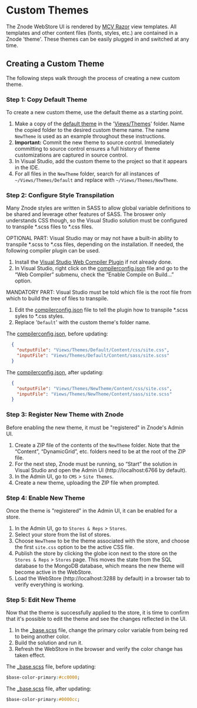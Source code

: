 # Custom Themes

The Znode WebStore UI is rendered by [MCV Razor](https://docs.microsoft.com/en-us/aspnet/web-pages/overview/getting-started/introducing-razor-syntax-c) view templates. All templates and other content files (fonts, styles, etc.) are contained in a Znode 'theme'. These themes can be easily plugged in and switched at any time.

## Creating a Custom Theme

The following steps walk through the process of creating a new custom theme.

### Step 1: Copy Default Theme

To create a new custom theme, use the default theme as a starting point.

1. Make a copy of the [default theme](https://github.com/amlacommerce/znode/tree/master/ZnodeMultifront/Projects/Znode.Engine.WebStore/Views/Themes/Default) in the '[Views/Themes](https://github.com/amlacommerce/znode/tree/master/ZnodeMultifront/Projects/Znode.Engine.WebStore/Views/Themes)' folder. Name the copied folder to the desired custom theme name. The name `NewTheme` is used as an example throughout these instructions.
1. **Important:** Commit the new theme to source control. Immediately committing to source control ensures a full history of theme customizations are captured in source control.
1. In Visual Studio, add the custom theme to the project so that it appears in the IDE.
1. For all files in the `NewTheme` folder, search for all instances of `~/Views/Themes/Default` and replace with `~/Views/Themes/NewTheme`.

### Step 2: Configure Style Transpilation

Many Znode styles are written in SASS to allow global variable definitions to be shared and leverage other features of SASS. The broswer only understands CSS though, so the Visual Studio solution must be configured to transpile *.scss files to *.css files.

OPTIONAL PART: Visual Studio may or may not have a built-in ability to transpile *.scss to *.css files, depending on the installation. If needed, the following compiler plugin can be used.

1. Install the [Visual Studio Web Compiler Plugin](https://marketplace.visualstudio.com/items?itemName=MadsKristensen.WebCompiler) if not already done.
1. In Visual Studio, right click on the [compilerconfig.json](https://github.com/amlacommerce/znode/blob/master/ZnodeMultifront/Projects/Znode.Engine.WebStore/compilerconfig.json) file and go to the “Web Compiler” submenu, check the “Enable Compile on Build…” option.

MANDATORY PART: Visual Studio must be told which file is the root file from which to build the tree of files to transpile.

1. Edit the [compilerconfig.json](https://github.com/amlacommerce/znode/blob/master/ZnodeMultifront/Projects/Znode.Engine.WebStore/compilerconfig.json) file to tell the plugin how to transpile *.scss syles to *.css styles.
1. Replace '`Default`' with the custom theme's folder name.

The [compilerconfig.json](https://github.com/amlacommerce/znode/blob/master/ZnodeMultifront/Projects/Znode.Engine.WebStore/compilerconfig.json), before updating:

```json
  {
    "outputFile": "Views/Themes/Default/Content/css/site.css",
    "inputFile": "Views/Themes/Default/Content/sass/site.scss"
  }
```

The [compilerconfig.json](https://github.com/amlacommerce/znode/blob/master/ZnodeMultifront/Projects/Znode.Engine.WebStore/compilerconfig.json), after updating:

```json
  {
    "outputFile": "Views/Themes/NewTheme/Content/css/site.css",
    "inputFile": "Views/Themes/NewTheme/Content/sass/site.scss"
  }
```

### Step 3: Register New Theme with Znode

Before enabling the new theme, it must be "registered" in Znode's Admin UI.

1. Create a ZIP file of the contents of the `NewTheme` folder. Note that the “Content”, “DynamicGrid”, etc. folders need to be at the root of the ZIP file.
1. For the next step, Znode must be running, so “Start” the solution in Visual Studio and open the Admin UI (http://localhost:6766 by default).
1. In the Admin UI, go to `CMS` > `Site Themes`.
1. Create a new theme, uploading the ZIP file when prompted.

### Step 4: Enable New Theme

Once the theme is "registered" in the Admin UI, it can be enabled for a store.

1. In the Admin UI, go to `Stores & Reps` > `Stores`.
1. Select your store from the list of stores.
1. Choose `NewTheme` to be the theme associated with the store, and choose the first `site.css` option to be the active CSS file.
1. Publish the store by clicking the globe icon next to the store on the `Stores & Reps` > `Stores` page. This moves the state from the SQL database to the MongoDB database, which means the new theme will become active in the WebStore.
1. Load the WebStore (http://localhost:3288 by default) in a browser tab to verify everything is working.

### Step 5: Edit New Theme

Now that the theme is successfully applied to the store, it is time to confirm that it's possible to edit the theme and see the changes reflected in the UI.

1. In the [_base.scss](https://github.com/amlacommerce/znode/blob/master/ZnodeMultifront/Projects/Znode.Engine.WebStore/Views/Themes/Default/Content/sass/_base.scss) file, change the primary color variable from being red to being another color.
1. Build the solution and run it.
1. Refresh the WebStore in the browser and verify the color change has taken effect.

The [_base.scss](https://github.com/amlacommerce/znode/blob/master/ZnodeMultifront/Projects/Znode.Engine.WebStore/Views/Themes/Default/Content/sass/_base.scss) file, before updating:

```css
$base-color-primary:#cc0000;
```

The [_base.scss](https://github.com/amlacommerce/znode/blob/master/ZnodeMultifront/Projects/Znode.Engine.WebStore/Views/Themes/Default/Content/sass/_base.scss) file, after updating:

```css
$base-color-primary:#0000cc;
```
